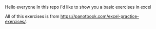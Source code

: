 Hello everyone
In this repo i'd like to show you a basic exercises in excel

All of this exercises is from https://panotbook.com/excel-practice-exercises/.
